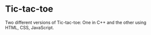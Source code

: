 # Tic-tac-toe
Two different versions of Tic-tac-toe:  One in C++ and the other using HTML, CSS, JavaScript.
